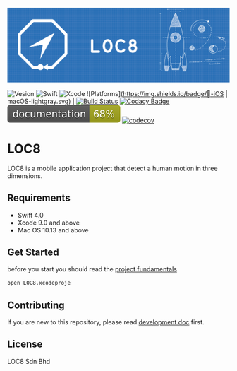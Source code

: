
![cover photo.png](./cover.png)

![Vesion](https://img.shields.io/badge/Vesion-0.0.1-376568.svg)
![Swift](https://img.shields.io/badge/Swift-4.0-orange.svg)
![Xcode](https://img.shields.io/badge/Xcode-9.2-blue.svg)
![Platforms](https://img.shields.io/badge/-iOS | macOS-lightgray.svg) |
[![Build Status](https://travis-ci.com/Marwan-Al-Masri/LOC8.svg?token=H9CZx6r8wEAXyxtfxAbz&branch=master)](https://travis-ci.com/Marwan-Al-Masri/LOC8)
[![Codacy Badge](https://api.codacy.com/project/badge/Grade/487a286297ef436d8284fa4e1b4dbf17)](https://www.codacy.com?utm_source=github.com&amp;utm_medium=referral&amp;utm_content=Marwan-Al-Masri/LOC8&amp;utm_campaign=Badge_Grade)
![Documentation](./docs/badge.svg)
[![codecov](https://codecov.io/gh/Marwan-Al-Masri/LOC8/branch/master/graph/badge.svg?token=g1kcxuoSG6)](https://codecov.io/gh/Marwan-Al-Masri/LOC8)


<!-- ![Vesion](https://img.shields.io/badge/Vesion-0.0.1-4B8A88.svg?style=for-the-badge)
![Swift](https://img.shields.io/badge/Swift-4.0-orange.svg?style=for-the-badge)
![Xcode](https://img.shields.io/badge/Xcode-9.2-blue.svg?style=for-the-badge)
![Platforms](https://img.shields.io/badge/-iOS | macOS-lightgray.svg?style=for-the-badge)
[![Build Status](https://img.shields.io/badge/Build-Passing-brightgreen.svg?style=for-the-badge)](https://travis-ci.com/Marwan-Al-Masri/LOC8)
[![Codacy Badge](https://img.shields.io/badge/Review-B-brightgreen.svg?style=for-the-badge)](https://www.codacy.com?utm_source=github.com&amp;utm_medium=referral&amp;utm_content=Marwan-Al-Masri/LOC8&amp;utm_campaign=Badge_Grade)
![Documentation](https://img.shields.io/badge/Documentation-69%25-yellowgreen.svg?style=for-the-badge) [![CodeCov](https://img.shields.io/badge/Coverage-20%25-red.svg?style=for-the-badge)](https://codecov.io/gh/Marwan-Al-Masri/LOC8)

☂︎ Development | ☂︎ Production
---|---
![graph](https://codecov.io/gh/Marwan-Al-Masri/LOC8/branch/development/graphs/sunburst.svg?token=g1kcxuoSG6) | ![graph](https://codecov.io/gh/Marwan-Al-Masri/LOC8/branch/master/graphs/sunburst.svg?token=g1kcxuoSG6) -->

# LOC8

 LOC8 is a mobile application project that detect a human motion in three dimensions.

## Requirements
- Swift 4.0
- Xcode 9.0 and above
- Mac OS 10.13 and above

## Get Started
before you start you should read the [project fundamentals](Documentation/Fundamentals.md)

```bash
open LOC8.xcodeproje
```
## Contributing
If you are new to this repository, please read [development doc](Documentation/Development.md) first.

## License
LOC8 Sdn Bhd
